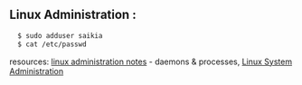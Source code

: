 <table style="width:100%" >

## Linux Administration :

```bash
  $ sudo adduser saikia
  $ cat /etc/passwd 

```

resources: [linux administration notes](./THEORY.MD) - daemons & processes, [Linux System Administration](https://youtu.be/UCr04qIB7uc)
